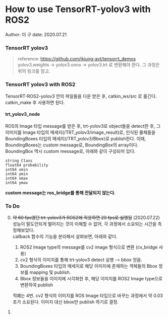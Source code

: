 # How to use TensorRT-yolov3 with ROS2
Author: 이  구
date: 2020.07.21

### TensorRT yolov3
> reference: https://github.com/jkjung-avt/tensorrt_demos   
yolov3.weights -> yolov3.onnx -> yolov3.trt 로 변환해야 한다. 그 과정은 위의 링크를 참고.   

### TensorRT yolov3 with ROS2
TensorRT-ROS2-yolov3 안의 파일들을 다운 받은 후, catkin_ws/src 로 옮긴다. catkin_make 후 사용하면 된다.

#### trt_yolov3_node
ROS의 Image 타입 message를 받은 후, trt-yolov3로 object들을 detect한 후, 그 이미지를 Image 타입의 메세지(/TRT_yolov3/image_result)로, 인식된 물체들을 BoundingBoxes 타입의 메세지(/TRT_yolov3/Bbox)로 publish한다. 이때, BoundingBoxes는 custom message로, BoundingBox의 array이다. BoundingBox 역시 custom message로, 아래와 같이 구성되어 있다.   

    string Class
    float64 probability
    int64 xmin
    int64 ymin
    int64 xmax
    int64 ymax

**custom message는 ros_bridge를 통해 전달되지 않는다.**


### To Do
0. ~~약 60 fps였던 trt-yolov3가 ROS2에 적용하면 20 fps로 실행됨~~ (2020.07.22)
성능이 말도안되게 떨어지는 것이 이해할 수 없어, 각 과정에서 소요되는 시간을 측정해보았다.   
callback 함수의 기능을 분리해서 살펴보면, 아래와 같다.
    1. ROS2 Image type의 message를 cv2 image 형식으로 변환 (cv_bridge 사용)
    2. cv2 형식의 이미지를 통해 trt-yolov3 detect 실행 -> bbox 얻음.
    3. BoundingBoxes 타입의 메세지로 해당 이미지에 존재하는 객체들의 Bbox 정보를 mapping 및 publish.
    4. Bbox 정보들을 이미지에 시각화한 후, 해당 이미지를 ROS2 Image type으로 변환하여 publish
    
    적폐는 4번. cv2 형식의 이미지를 ROS Image 타입으로 바꾸는 과정에서 약 0.03초가 소요된다. 이미지 대신 bbox만 publish 하기로 결정.    

1. 

